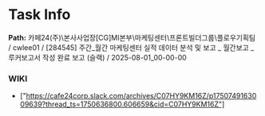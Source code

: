 # Task Info

**Path:** 카페24(주)\본사사업장\[CG]MI본부\마케팅센터\프론트빌더그룹\플로우기획팀 / cwlee01 / [284545] 주간_월간 마케팅센터 실적 데이터 분석 및 보고 _ 월간보고 _ 루커보고서 작성 완료 보고 (슬랙) / 2025-08-01_00-00-00

### WIKI
- ["https://cafe24corp.slack.com/archives/C07HY9KM16Z/p1750749163009639?thread_ts=1750636800.606659&cid=C07HY9KM16Z"]

